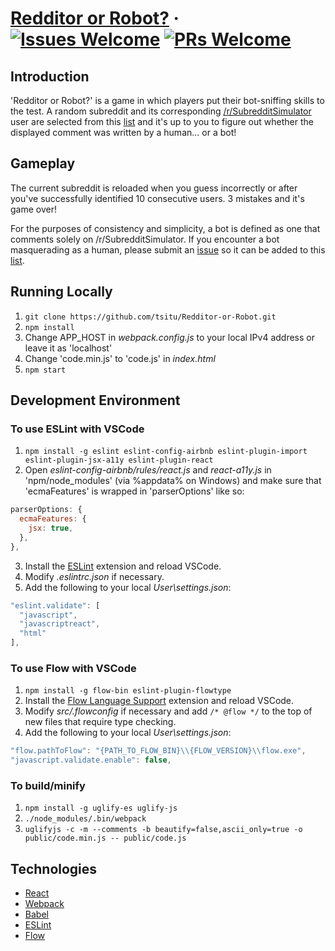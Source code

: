 # [Redditor or Robot?](https://tsitu.github.io/Redditor-or-Robot/) &middot; [![Issues Welcome](https://img.shields.io/badge/issues-welcome-brightgreen.svg)](https://github.com/tsitu/Redditor-or-Robot/issues) [![PRs Welcome](https://img.shields.io/badge/PRs-welcome-brightgreen.svg)](https://github.com/tsitu/Redditor-or-Robot/pulls)

## Introduction

'Redditor or Robot?' is a game in which players put their bot-sniffing skills to the test. A random subreddit and its corresponding [/r/SubredditSimulator](https://www.reddit.com/r/SubredditSimulator/comments/3g9ioz/what_is_rsubredditsimulator/) user are selected from this [list](https://github.com/tsitu/Redditor-or-Robot/blob/master/src/utils/ssbotlist.js) and it's up to you to figure out whether the displayed comment was written by a human... or a bot!

## Gameplay

The current subreddit is reloaded when you guess incorrectly or after you've successfully identified 10 consecutive users. 3 mistakes and it's game over!

For the purposes of consistency and simplicity, a bot is defined as one that comments solely on /r/SubredditSimulator. If you encounter a bot masquerading as a human, please submit an [issue](https://github.com/tsitu/Redditor-or-Robot/issues/new) so it can be added to this [list](https://github.com/tsitu/Redditor-or-Robot/blob/master/src/utils/commonbotlist.js).

## Running Locally

1. `git clone https://github.com/tsitu/Redditor-or-Robot.git`
2. `npm install`
3. Change APP\_HOST in _webpack.config.js_ to your local IPv4 address or leave it as 'localhost'
4. Change 'code.min.js' to 'code.js' in _index.html_
5. `npm start`

## Development Environment

### To use ESLint with VSCode
1. `npm install -g eslint eslint-config-airbnb eslint-plugin-import eslint-plugin-jsx-a11y eslint-plugin-react`
2. Open _eslint-config-airbnb/rules/react.js_ and _react-a11y.js_ in 'npm/node_modules' (via %appdata% on Windows) and make sure that 'ecmaFeatures' is wrapped in 'parserOptions' like so:
```javascript
parserOptions: {
  ecmaFeatures: {
    jsx: true,
  },
},
```
3. Install the [ESLint](https://marketplace.visualstudio.com/items?itemName=dbaeumer.vscode-eslint) extension and reload VSCode.
4. Modify _.eslintrc.json_ if necessary.
5. Add the following to your local _User\settings.json_:
```javascript
"eslint.validate": [
  "javascript",
  "javascriptreact",
  "html"
],
```

### To use Flow with VSCode
1. `npm install -g flow-bin eslint-plugin-flowtype`
2. Install the [Flow Language Support](https://marketplace.visualstudio.com/items?itemName=flowtype.flow-for-vscode) extension and reload VSCode.
3. Modify _src/.flowconfig_ if necessary and add `/* @flow */` to the top of new files that require type checking.
4. Add the following to your local _User\settings.json_:
```javascript
"flow.pathToFlow": "{PATH_TO_FLOW_BIN}\\{FLOW_VERSION}\\flow.exe",
"javascript.validate.enable": false,
```

### To build/minify
1. `npm install -g uglify-es uglify-js`
2. `./node_modules/.bin/webpack`
3. `uglifyjs -c -m --comments -b beautify=false,ascii_only=true -o public/code.min.js -- public/code.js`

## Technologies

* [React](https://github.com/facebook/react)
* [Webpack](https://github.com/webpack/webpack)
* [Babel](https://github.com/babel/babel)
* [ESLint](https://github.com/eslint/eslint)
* [Flow](https://github.com/facebook/flow)

